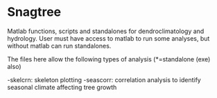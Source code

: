 # Snagtree
Matlab functions, scripts and standalones for dendroclimatology and hydrology. User must have access to matlab to run some analyses, but without matlab can run standalones. 

The files here allow the following types of analysis (*=standalone (exe) also)

-skelcrn: skeleton plotting
-seascorr: correlation analysis to identify seasonal climate affecting tree growth
